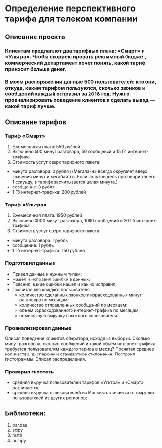 # Определение перспективного тарифа для телеком компании
## Описание проекта
### Клиентам предлагают два тарифных плана: «Смарт» и «Ультра». Чтобы скорректировать рекламный бюджет, коммерческий департамент хочет понять, какой тариф приносит больше денег.
### В моем распоряжении данные 500 пользователей: кто они, откуда, каким тарифом пользуются, сколько звонков и сообщений каждый отправил за 2018 год. Нужно проанализировать поведение клиентов и сделать вывод — какой тариф лучше.
## Описание тарифов
### Тариф «Смарт»
1. Ежемесячная плата: 550 рублей
2. Включено 500 минут разговора, 50 сообщений и 15 Гб интернет-трафика
3. Стоимость услуг сверх тарифного пакета:
  - минута разговора: 3 рубля («Мегалайн» всегда округляет вверх значения минут и мегабайтов. Если пользователь проговорил всего 1 секунду, в тарифе засчитывается целая минута.)
  - сообщение: 3 рубля
  - 1 Гб интернет-трафика: 200 рублей
### Тариф «Ультра»
1. Ежемесячная плата: 1950 рублей
2. Включено 3000 минут разговора, 1000 сообщений и 30 Гб интернет-трафика
3. Стоимость услуг сверх тарифного пакета:
  - минута разговора: 1 рубль
  - сообщение: 1 рубль
  - 1 Гб интернет-трафика: 150 рублей
### Подготовил данные
- Привел данные к нужным типам;
- Нашел и исправил ошибки в данных;
- Пояснил, какие ошибки нашел и как их исправил;
- Посчитал для каждого пользователя:
  - количество сделанных звонков и израсходованных минут разговора по месяцам;
  - количество отправленных сообщений по месяцам;
  - объем израсходованного интернет-трафика по месяцам;
  - помесячную выручку с каждого пользователя.
### Проанализировал данные
Описал поведение клиентов оператора, исходя из выборки. Сколько минут разговора, сколько сообщений и какой объём интернет-трафика требуется пользователям каждого тарифа в месяц? Посчитал среднее количество, дисперсию и стандартное отклонение. Построил гистограммы. Описал распределения.
### Проверил гипотезы
- средняя выручка пользователей тарифов «Ультра» и «Смарт» различается;
- средняя выручка пользователей из Москвы отличается от выручки пользователей из других регионов;
## Библиотеки:
1. pandas
2. scipy
3. math
4. numpy
